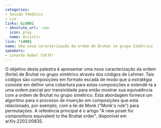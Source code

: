 ```yaml
---
categories:
- Sessão Temática
- Lie
links: &id001
- absolute_url: .nan
  icon: play
  name: Assistir
live: *id001
name: Uma nova caracterização da ordem de Bruhat no grupo Simétrico
speakers:
- Lonardo Rabel (UFJF)
---
```


O objetivo desta palestra é apresentar uma nova caracterização da ordem (forte) de Bruhat no grupo simétrico através dos códigos de Lehmer. Tais códigos são composições em formato escada de modo que a estratégia consiste em definir uma cobertura para estas composições e estendê-la a uma ordem parcial por transividade para então mostrar sua equivalência com a ordem de Bruhat no grupo simétrico. Esta abordagem fornece um algoritmo para o processo de inserção em composições que está relacionado, por exemplo, com  a lei de Monk ("Monk's rule") para permutações. A referência principal é o artigo "A new poset for compositions equivalent to the Bruhat order", disponível em  arXiv:2202.00835.